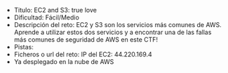 - Titulo: EC2 and S3: true love
- Dificultad: Fácil/Medio
- Descripción del reto: EC2 y S3 son los servicios más comunes de AWS. Aprende a utilizar estos dos servicios y a encontrar una de las fallas más comunes de seguridad de AWS en este CTF!
- Pistas: 
- Ficheros o url del reto: IP del EC2: 44.220.169.4
- Ya desplegado en la nube de AWS
